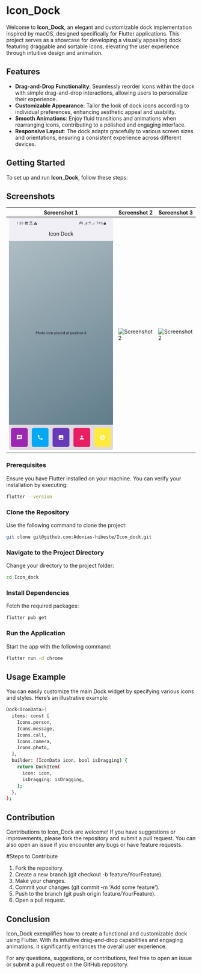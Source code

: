 # Icon_Dock

Welcome to **Icon_Dock**, an elegant and customizable dock implementation inspired by macOS, designed specifically for Flutter applications. This project serves as a showcase for developing a visually appealing dock featuring draggable and sortable icons, elevating the user experience through intuitive design and animation.

## Features

- **Drag-and-Drop Functionality**: Seamlessly reorder icons within the dock with simple drag-and-drop interactions, allowing users to personalize their experience.
- **Customizable Appearance**: Tailor the look of dock icons according to individual preferences, enhancing aesthetic appeal and usability.
- **Smooth Animations**: Enjoy fluid transitions and animations when rearranging icons, contributing to a polished and engaging interface.
- **Responsive Layout**: The dock adapts gracefully to various screen sizes and orientations, ensuring a consistent experience across different devices.

## Getting Started

To set up and run **Icon_Dock**, follow these steps:

## Screenshots

| Screenshot 1 | Screenshot 2 | Screenshot 3 |
|--------------|--------------|--------------|
 ![Screenshot1](https://github.com/Adonias-hibeste/dockbuttons/blob/master/photo_2024-11-05_02-42-51%20(2).jpg) | ![Screenshot2](https://github.com/Adonias-hibeste/Flash_Card_Quiz-app/blob/main/photo_2024-11-05_00-52-02.jpg) |  ![Screenshot2](https://github.com/Adonias-hibeste/Flash_Card_Quiz-app/blob/main/photo_2024-11-05_00-52-28.jpg)
### Prerequisites

Ensure you have Flutter installed on your machine. You can verify your installation by executing:

```bash
flutter --version
```
### Clone the Repository

Use the following command to clone the project:

```bash
git clone git@github.com:Adonias-hibeste/Icon_dock.git
```
### Navigate to the Project Directory

Change your directory to the project folder:

```bash
cd Icon_dock
```
### Install Dependencies

Fetch the required packages:

```bash
flutter pub get
```
### Run the Application

Start the app with the following command:
```bash
flutter run -d chrome
```
## Usage Example

You can easily customize the main Dock widget by specifying various icons and styles. Here’s an illustrative example:
```bash
Dock<IconData>(
  items: const [
    Icons.person,
    Icons.message,
    Icons.call,
    Icons.camera,
    Icons.photo,
  ],
  builder: (IconData icon, bool isDragging) {
    return DockItem(
      icon: icon,
      isDragging: isDragging,
    );
  },
);

```
## Contribution
Contributions to Icon_Dock are welcome! If you have suggestions or improvements, please fork the repository and submit a pull request. You can also open an issue if you encounter any bugs or have feature requests.

#Steps to Contribute
1. Fork the repository.
2. Create a new branch (git checkout -b feature/YourFeature).
3. Make your changes.
4. Commit your changes (git commit -m 'Add some feature').
5. Push to the branch (git push origin feature/YourFeature).
6. Open a pull request.


## Conclusion
Icon_Dock exemplifies how to create a functional and customizable dock using Flutter. With its intuitive drag-and-drop capabilities and engaging animations, it significantly enhances the overall user experience.

For any questions, suggestions, or contributions, feel free to open an issue or submit a pull request on the GitHub repository.
